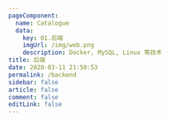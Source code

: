 ```yaml
---
pageComponent: 
  name: Catalogue
  data: 
    key: 01.后端
    imgUrl: /img/web.png
    description: Docker, MySQL, Linux 等技术
title: 后端
date: 2020-03-11 21:50:53
permalink: /backend
sidebar: false
article: false
comment: false
editLink: false
---
```



